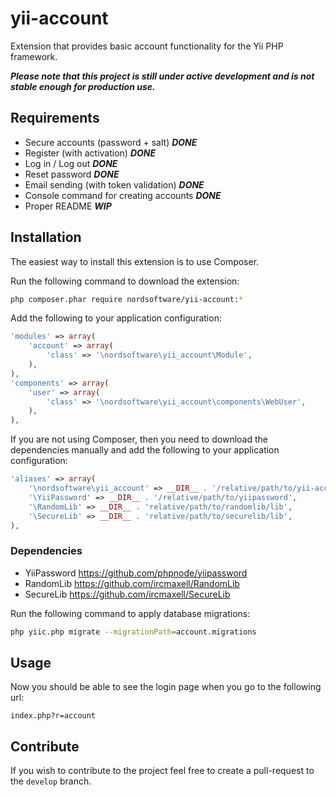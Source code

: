 yii-account
===========

Extension that provides basic account functionality for the Yii PHP framework.

___Please note that this project is still under active development and is not stable enough for production use.___

Requirements
------------

- Secure accounts (password + salt) ___DONE___
- Register (with activation) ___DONE___
- Log in / Log out ___DONE___
- Reset password ___DONE___
- Email sending (with token validation) ___DONE___
- Console command for creating accounts ___DONE___
- Proper README ___WIP___

Installation
------------

The easiest way to install this extension is to use Composer.

Run the following command to download the extension:

```bash
php composer.phar require nordsoftware/yii-account:*
```

Add the following to your application configuration:

```php
'modules' => array(
    'account' => array(
        'class' => '\nordsoftware\yii_account\Module',
    ),
),
'components' => array(
    'user' => array(
        'class' => '\nordsoftware\yii_account\components\WebUser',
    ),
),
```
If you are not using Composer, then you need to download the dependencies manually and add the following to your application configuration:

```php
'aliases' => array(
    '\nordsoftware\yii_account' => __DIR__ . '/relative/path/to/yii-account',
    '\YiiPassword' => __DIR__ . '/relative/path/to/yiipassword',
    '\RandomLib' => __DIR__ . 'relative/path/to/randomlib/lib',
    '\SecureLib' => __DIR__ . 'relative/path/to/securelib/lib',
),
```

### Dependencies

- YiiPassword https://github.com/phpnode/yiipassword
- RandomLib https://github.com/ircmaxell/RandomLib
- SecureLib https://github.com/ircmaxell/SecureLib

Run the following command to apply database migrations:

```bash
php yiic.php migrate --migrationPath=account.migrations
```

Usage
-----

Now you should be able to see the login page when you go to the following url:

```
index.php?r=account
```

Contribute
----------

If you wish to contribute to the project feel free to create a pull-request to the ```develop``` branch.